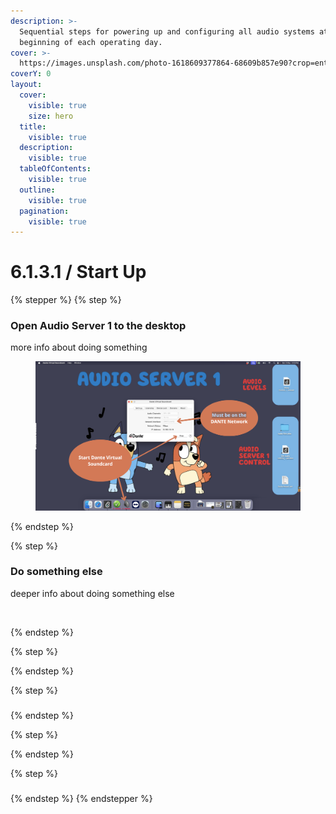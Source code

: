 ```yaml
---
description: >-
  Sequential steps for powering up and configuring all audio systems at the
  beginning of each operating day.
cover: >-
  https://images.unsplash.com/photo-1618609377864-68609b857e90?crop=entropy&cs=srgb&fm=jpg&ixid=M3wxOTcwMjR8MHwxfHNlYXJjaHw0fHxhdWRpb3xlbnwwfHx8fDE3NDU5OTQ1NDF8MA&ixlib=rb-4.0.3&q=85
coverY: 0
layout:
  cover:
    visible: true
    size: hero
  title:
    visible: true
  description:
    visible: true
  tableOfContents:
    visible: true
  outline:
    visible: true
  pagination:
    visible: true
---
```


# 6.1.3.1 / Start Up

{% stepper %}
{% step %}
### Open Audio Server 1 to the desktop

more info about doing something&#x20;

<figure><img src="../../../.gitbook/assets/Screenshot 2025-05-07 at 10.56.42 am.png" alt=""><figcaption></figcaption></figure>


{% endstep %}

{% step %}
### Do something else

deeper info about doing something else

<figure><img src="https://images.unsplash.com/photo-1556888335-95371827d5fb?crop=entropy&#x26;cs=srgb&#x26;fm=jpg&#x26;ixid=M3wxOTcwMjR8MHwxfHNlYXJjaHwzfHxwbGFjZWhvbGRlcnxlbnwwfHx8fDE3NDY1NzgzMDN8MA&#x26;ixlib=rb-4.1.0&#x26;q=85" alt=""><figcaption></figcaption></figure>
{% endstep %}

{% step %}

{% endstep %}

{% step %}
###


{% endstep %}

{% step %}

{% endstep %}

{% step %}
###


{% endstep %}
{% endstepper %}

